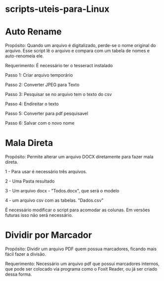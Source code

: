 # scripts-uteis-para-Linux

# Auto Rename

Propósito: Quando um arquivo é digitalizado, perde-se o nome original do arquivo. Esse script lê o arquivo e compara com um tabela de nomes e auto-renomeia ele.

Requerimento: É necessário ter o tesseract instalado

Passo 1: Criar arquivo temporário

Passo 2: Converter JPEG para Texto

Passo 3: Pesquisar se no arquivo tem o texto do csv

Passo 4: Endireitar o texto

Passo 5: Converter para pdf pesquisavel

Passo 6: Salvar com o novo nome


# Mala Direta

Propósito: Permite alterar um arquivo DOCX diretamente para fazer mala direta.


1 - Para usar é necessário três arquivos.

2 - Uma Pasta resultado

3 - Um arquivo docx - "Todos.docx", que será o modelo

4 - um arquivo csv com as tabelas. "Dados.csv"

É necessário modificar o script para acomodar as colunas. Em versões futuras isso não será necessário.

# Dividir por Marcador

Propósito: Dividir um arquivo PDF quem possua marcadores, ficando mais fácil fazer a divisão.

Requerimento: Necessário um arquivo pdf que possui marcadores internos, que pode ser colocado via programa como o Foxit Reader, ou já ser criado dessa forma.
